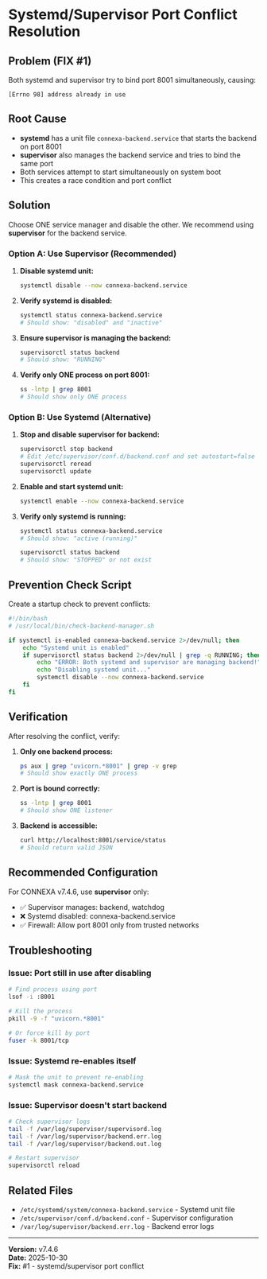 # Systemd/Supervisor Port Conflict Resolution

## Problem (FIX #1)

Both systemd and supervisor try to bind port 8001 simultaneously, causing:

```
[Errno 98] address already in use
```

## Root Cause

- **systemd** has a unit file `connexa-backend.service` that starts the backend on port 8001
- **supervisor** also manages the backend service and tries to bind the same port
- Both services attempt to start simultaneously on system boot
- This creates a race condition and port conflict

## Solution

Choose ONE service manager and disable the other. We recommend using **supervisor** for the backend service.

### Option A: Use Supervisor (Recommended)

1. **Disable systemd unit:**
   ```bash
   systemctl disable --now connexa-backend.service
   ```

2. **Verify systemd is disabled:**
   ```bash
   systemctl status connexa-backend.service
   # Should show: "disabled" and "inactive"
   ```

3. **Ensure supervisor is managing the backend:**
   ```bash
   supervisorctl status backend
   # Should show: "RUNNING"
   ```

4. **Verify only ONE process on port 8001:**
   ```bash
   ss -lntp | grep 8001
   # Should show only ONE process
   ```

### Option B: Use Systemd (Alternative)

1. **Stop and disable supervisor for backend:**
   ```bash
   supervisorctl stop backend
   # Edit /etc/supervisor/conf.d/backend.conf and set autostart=false
   supervisorctl reread
   supervisorctl update
   ```

2. **Enable and start systemd unit:**
   ```bash
   systemctl enable --now connexa-backend.service
   ```

3. **Verify only systemd is running:**
   ```bash
   systemctl status connexa-backend.service
   # Should show: "active (running)"
   
   supervisorctl status backend
   # Should show: "STOPPED" or not exist
   ```

## Prevention Check Script

Create a startup check to prevent conflicts:

```bash
#!/bin/bash
# /usr/local/bin/check-backend-manager.sh

if systemctl is-enabled connexa-backend.service 2>/dev/null; then
    echo "Systemd unit is enabled"
    if supervisorctl status backend 2>/dev/null | grep -q RUNNING; then
        echo "ERROR: Both systemd and supervisor are managing backend!"
        echo "Disabling systemd unit..."
        systemctl disable --now connexa-backend.service
    fi
fi
```

## Verification

After resolving the conflict, verify:

1. **Only one backend process:**
   ```bash
   ps aux | grep "uvicorn.*8001" | grep -v grep
   # Should show exactly ONE process
   ```

2. **Port is bound correctly:**
   ```bash
   ss -lntp | grep 8001
   # Should show ONE listener
   ```

3. **Backend is accessible:**
   ```bash
   curl http://localhost:8001/service/status
   # Should return valid JSON
   ```

## Recommended Configuration

For CONNEXA v7.4.6, use **supervisor** only:

- ✅ Supervisor manages: backend, watchdog
- ❌ Systemd disabled: connexa-backend.service
- ✅ Firewall: Allow port 8001 only from trusted networks

## Troubleshooting

### Issue: Port still in use after disabling

```bash
# Find process using port
lsof -i :8001

# Kill the process
pkill -9 -f "uvicorn.*8001"

# Or force kill by port
fuser -k 8001/tcp
```

### Issue: Systemd re-enables itself

```bash
# Mask the unit to prevent re-enabling
systemctl mask connexa-backend.service
```

### Issue: Supervisor doesn't start backend

```bash
# Check supervisor logs
tail -f /var/log/supervisor/supervisord.log
tail -f /var/log/supervisor/backend.err.log
tail -f /var/log/supervisor/backend.out.log

# Restart supervisor
supervisorctl reload
```

## Related Files

- `/etc/systemd/system/connexa-backend.service` - Systemd unit file
- `/etc/supervisor/conf.d/backend.conf` - Supervisor configuration
- `/var/log/supervisor/backend.err.log` - Backend error logs

---

**Version:** v7.4.6  
**Date:** 2025-10-30  
**Fix:** #1 - systemd/supervisor port conflict
